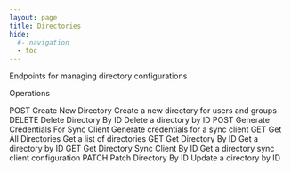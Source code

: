 ```yaml
---
layout: page
title: Directories
hide:
  #- navigation
  - toc
---
```


Endpoints for managing directory configurations

Operations

POST
Create New Directory
Create a new directory for users and groups
DELETE
Delete Directory By ID
Delete a directory by ID
POST
Generate Credentials For Sync Client
Generate credentials for a sync client
GET
Get All Directories
Get a list of directories
GET
Get Directory By ID
Get a directory by ID
GET
Get Directory Sync Client By ID
Get a directory sync client configuration
PATCH
Patch Directory By ID
Update a directory by ID